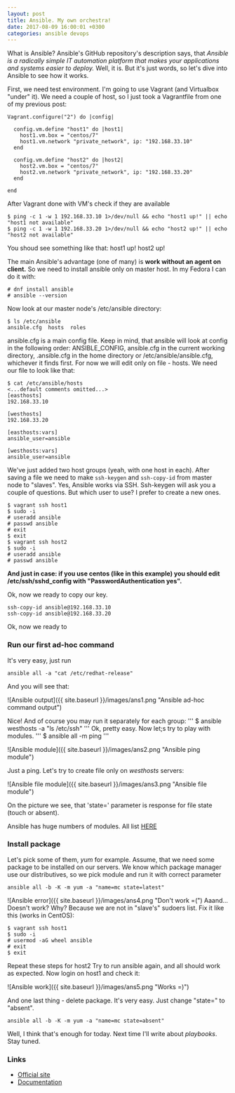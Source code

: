 ```yaml
---
layout: post
title: Ansible. My own orchestra!
date: 2017-08-09 16:00:01 +0300
categories: ansible devops
---
```

What is Ansible? Ansible's GitHub repository's description says, that *Ansible is a radically simple IT automation platform that makes your applications and systems easier to deploy.* Well, it is. But it's just words, so let's dive into Ansible to see how it works.

First, we need test environment. I'm going to use Vagrant (and Virtualbox "under" it). We need a couple of host, so I just took a Vagrantfile from one of my previous post:
```
Vagrant.configure("2") do |config|

  config.vm.define "host1" do |host1|
    host1.vm.box = "centos/7"
    host1.vm.network "private_network", ip: "192.168.33.10"
  end

  config.vm.define "host2" do |host2|
    host2.vm.box = "centos/7"
    host2.vm.network "private_network", ip: "192.168.33.20"
  end

end
```
After Vagrant done with VM's check if they are available 
```
$ ping -c 1 -w 1 192.168.33.10 1>/dev/null && echo "host1 up!" || echo "host1 not available"
$ ping -c 1 -w 1 192.168.33.20 1>/dev/null && echo "host2 up!" || echo "host2 not available"
```
You shoud see something like that: host1 up! host2 up!

The main Ansible's advantage (one of many) is **work without an agent on client.** So we need to install ansible only on master host. In my Fedora I can do it with:
```
# dnf install ansible
# ansible --version
```
Now look at our master node's /etc/ansible directory:
```
$ ls /etc/ansible
ansible.cfg  hosts  roles
```
ansible.cfg is a main config file. Keep in mind, that ansible will look at config in the following order: 
ANSIBLE_CONFIG, ansible.cfg in the current working directory, .ansible.cfg in the home directory or /etc/ansible/ansible.cfg, whichever it finds first. For now we will edit only on file - hosts. We need our file to look like that:
```
$ cat /etc/ansible/hosts
<...default comments omitted...>
[easthosts]
192.168.33.10

[westhosts]
192.168.33.20

[easthosts:vars]
ansible_user=ansible

[westhosts:vars]
ansible_user=ansible
```
We've just added two host groups (yeah, with one host in each).
After saving a file we need to make `ssh-keygen` and `ssh-copy-id` from master node to "slaves". Yes, Ansible works via SSH. Ssh-keygen will ask you a couple of questions. But which user to use? I prefer to create a new ones.
```
$ vagrant ssh host1
$ sudo -i
# useradd ansible
# passwd ansible
# exit
$ exit
$ vagrant ssh host2
$ sudo -i
# useradd ansible
# passwd ansible
```
**And just in case: if you use centos (like in this example) you should edit /etc/ssh/sshd_config with "PasswordAuthentication yes".**

Ok, now we ready to copy our key.
```
ssh-copy-id ansible@192.168.33.10
ssh-copy-id ansible@192.168.33.20
```
Ok, now we ready to

### Run our first ad-hoc command

It's very easy, just run
```
ansible all -a "cat /etc/redhat-release"
```
And you will see that:

![Ansible output]({{ site.baseurl }}/images/ans1.png "Ansible ad-hoc command output")

Nice!
And of course you may run it separately for each group:
'''
$ ansible westhosts -a "ls /etc/ssh"
'''
Ok, pretty easy. Now let;s try to play with modules.
'''
$ ansible all -m ping
'''

![Ansible module]({{ site.baseurl }}/images/ans2.png "Ansible ping module")

Just a ping. Let's try to create file only on *westhosts* servers:

![Ansible file module]({{ site.baseurl }}/images/ans3.png "Ansible file module")

On the picture we see, that 'state=' parameter is response for file state (touch or absent).

Ansible has huge numbers of modules. All list [HERE](http://docs.ansible.com/ansible/latest/list_of_all_modules.html)

### Install package

Let's pick some of them, *yum* for example.
Assume, that we need some package to be installed on our servers. We know which package manager use our distributives, so we pick module and run it with correct parameter
```
ansible all -b -K -m yum -a "name=mc state=latest"
```
![Ansible error]({{ site.baseurl }}/images/ans4.png "Don't work =(")
Aaand... Doesn't work? Why? Because we are not in "slave's" sudoers list. Fix it like this (works in CentOS):
```
$ vagrant ssh host1
$ sudo -i
# usermod -aG wheel ansible
# exit
$ exit
```
Repeat these steps for host2
Try to run ansible again, and all should work as expected.
Now login on host1 and check it:

![Ansible work]({{ site.baseurl }}/images/ans5.png "Works =)")

And one last thing - delete package. It's very easy. Just change "state=" to "absent".
```
ansible all -b -K -m yum -a "name=mc state=absent"
```

Well, I think that's enough for today. Next time I'll write about *playbooks*. Stay tuned.

### Links
* [Official site](https://www.ansible.com/)
* [Documentation](https://docs.ansible.com/)
